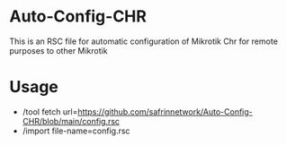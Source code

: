 # Auto-Config-CHR
This is an RSC file for automatic configuration of Mikrotik Chr for remote purposes to other Mikrotik

# Usage
- /tool fetch url=https://github.com/safrinnetwork/Auto-Config-CHR/blob/main/config.rsc
- /import file-name=config.rsc
